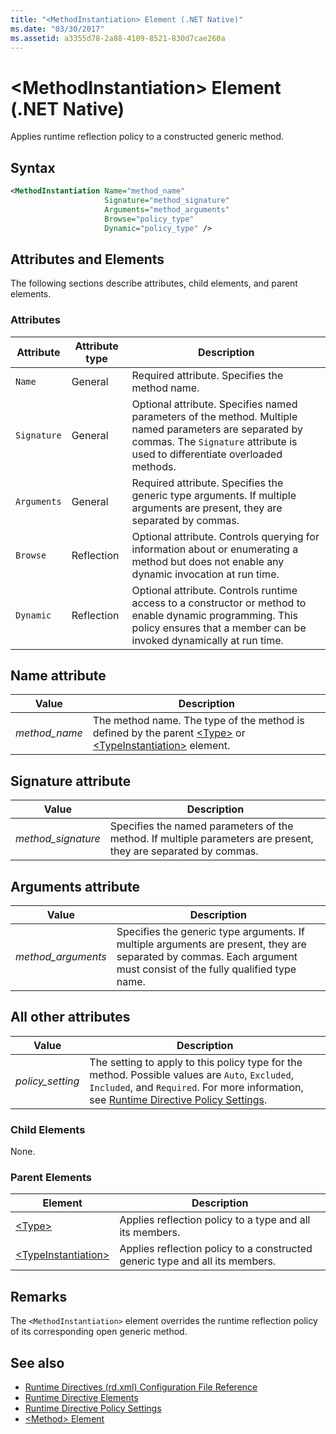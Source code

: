 ```yaml
---
title: "<MethodInstantiation> Element (.NET Native)"
ms.date: "03/30/2017"
ms.assetid: a3355d78-2a88-4109-8521-830d7cae260a
---
```

# \<MethodInstantiation> Element (.NET Native)
Applies runtime reflection policy to a constructed generic method.  
  
## Syntax  
  
```xml  
<MethodInstantiation Name="method_name"  
                     Signature="method_signature"  
                     Arguments="method_arguments"  
                     Browse="policy_type"  
                     Dynamic="policy_type" />  
```  
  
## Attributes and Elements  
 The following sections describe attributes, child elements, and parent elements.  
  
### Attributes  
  
|Attribute|Attribute type|Description|  
|---------------|--------------------|-----------------|  
|`Name`|General|Required attribute. Specifies the method name.|  
|`Signature`|General|Optional attribute. Specifies named parameters of the method. Multiple named parameters are separated by commas. The `Signature` attribute is used to differentiate overloaded methods.|  
|`Arguments`|General|Required attribute. Specifies the generic type arguments. If multiple arguments are present, they are separated by commas.|  
|`Browse`|Reflection|Optional attribute. Controls querying for information about or enumerating a method but does not enable any dynamic invocation at run time.|  
|`Dynamic`|Reflection|Optional attribute. Controls runtime access to a constructor or method to enable dynamic programming. This policy ensures that a member can be invoked dynamically at run time.|  
  
## Name attribute  
  
|Value|Description|  
|-----------|-----------------|  
|*method_name*|The method name. The type of the method is defined by the parent [\<Type>](type-element-net-native.md) or [\<TypeInstantiation>](typeinstantiation-element-net-native.md) element.|  
  
## Signature attribute  
  
|Value|Description|  
|-----------|-----------------|  
|*method_signature*|Specifies the named parameters of the method. If multiple parameters are present, they are separated by commas.|  
  
## Arguments attribute  
  
|Value|Description|  
|-----------|-----------------|  
|*method_arguments*|Specifies the generic type arguments. If multiple arguments are present, they are separated by commas. Each argument must consist of the fully qualified type name.|  
  
## All other attributes  
  
|Value|Description|  
|-----------|-----------------|  
|*policy_setting*|The setting to apply to this policy type for the method. Possible values are `Auto`, `Excluded`, `Included`, and `Required`. For more information, see [Runtime Directive Policy Settings](runtime-directive-policy-settings.md).|  
  
### Child Elements  
 None.  
  
### Parent Elements  
  
|Element|Description|  
|-------------|-----------------|  
|[\<Type>](type-element-net-native.md)|Applies reflection policy to a type and all its members.|  
|[\<TypeInstantiation>](typeinstantiation-element-net-native.md)|Applies reflection policy to a constructed generic type and all its members.|  
  
## Remarks  
 The `<MethodInstantiation>` element overrides the runtime reflection policy of its corresponding open generic method.  
  
## See also

- [Runtime Directives (rd.xml) Configuration File Reference](runtime-directives-rd-xml-configuration-file-reference.md)
- [Runtime Directive Elements](runtime-directive-elements.md)
- [Runtime Directive Policy Settings](runtime-directive-policy-settings.md)
- [\<Method> Element](method-element-net-native.md)
